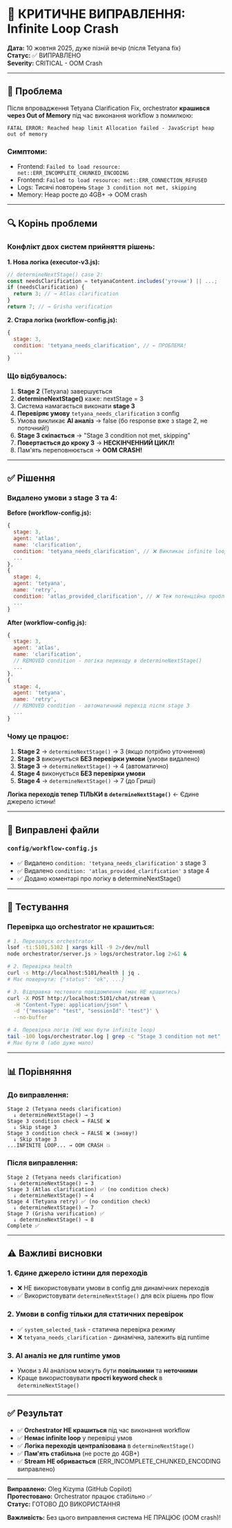 # 🔴 КРИТИЧНЕ ВИПРАВЛЕННЯ: Infinite Loop Crash

**Дата:** 10 жовтня 2025, дуже пізній вечір (після Tetyana fix)  
**Статус:** ✅ ВИПРАВЛЕНО  
**Severity:** CRITICAL - OOM Crash

---

## 🚨 Проблема

Після впровадження Tetyana Clarification Fix, orchestrator **крашився через Out of Memory** під час виконання workflow з помилкою:

```
FATAL ERROR: Reached heap limit Allocation failed - JavaScript heap out of memory
```

### Симптоми:
- Frontend: `Failed to load resource: net::ERR_INCOMPLETE_CHUNKED_ENCODING`
- Frontend: `Failed to load resource: net::ERR_CONNECTION_REFUSED`
- Logs: Тисячі повторень `Stage 3 condition not met, skipping`
- Memory: Heap росте до 4GB+ → OOM crash

---

## 🔍 Корінь проблеми

### Конфлікт двох систем прийняття рішень:

**1. Нова логіка (executor-v3.js):**
```javascript
// determineNextStage() case 2:
const needsClarification = tetyanaContent.includes('уточни') || ...;
if (needsClarification) {
  return 3; // → Atlas clarification
}
return 7; // → Grisha verification
```

**2. Стара логіка (workflow-config.js):**
```javascript
{
  stage: 3,
  condition: 'tetyana_needs_clarification', // ← ПРОБЛЕМА!
  ...
}
```

### Що відбувалось:

1. **Stage 2** (Tetyana) завершується
2. **determineNextStage()** каже: nextStage = 3
3. Система намагається виконати **stage 3**
4. **Перевіряє умову** `tetyana_needs_clarification` з config
5. Умова викликає **AI аналіз** → false (бо response вже з stage 2, не поточний!)
6. **Stage 3 скіпається** → "Stage 3 condition not met, skipping"
7. **Повертається до кроку 3** → **НЕСКІНЧЕННИЙ ЦИКЛ!**
8. Пам'ять переповнюється → **OOM CRASH!**

---

## ✅ Рішення

### Видалено умови з stage 3 та 4:

**Before (workflow-config.js):**
```javascript
{
  stage: 3,
  agent: 'atlas',
  name: 'clarification',
  condition: 'tetyana_needs_clarification', // ❌ Викликає infinite loop
  ...
},
{
  stage: 4,
  agent: 'tetyana', 
  name: 'retry',
  condition: 'atlas_provided_clarification', // ❌ Теж потенційна проблема
  ...
}
```

**After (workflow-config.js):**
```javascript
{
  stage: 3,
  agent: 'atlas',
  name: 'clarification',
  // REMOVED condition - логіка переходу в determineNextStage()
  ...
},
{
  stage: 4,
  agent: 'tetyana',
  name: 'retry',
  // REMOVED condition - автоматичний перехід після stage 3
  ...
}
```

### Чому це працює:

1. **Stage 2** → `determineNextStage()` → 3 (якщо потрібно уточнення)
2. **Stage 3** виконується **БЕЗ перевірки умови** (умови видалено)
3. **Stage 3** → `determineNextStage()` → 4 (автоматично)
4. **Stage 4** виконується **БЕЗ перевірки умови**
5. **Stage 4** → `determineNextStage()` → 7 (до Гриші)

**Логіка переходів тепер ТІЛЬКИ в `determineNextStage()`** ← Єдине джерело істини!

---

## 📁 Виправлені файли

### `config/workflow-config.js`
- ✅ Видалено `condition: 'tetyana_needs_clarification'` з stage 3
- ✅ Видалено `condition: 'atlas_provided_clarification'` з stage 4
- ✅ Додано коментарі про логіку в determineNextStage()

---

## 🧪 Тестування

### Перевірка що orchestrator не крашиться:

```bash
# 1. Перезапуск orchestrator
lsof -ti:5101,5102 | xargs kill -9 2>/dev/null
node orchestrator/server.js > logs/orchestrator.log 2>&1 &

# 2. Перевірка health
curl -s http://localhost:5101/health | jq .
# Має повернути: {"status": "ok", ...}

# 3. Відправка тестового повідомлення (має НЕ крашитись)
curl -X POST http://localhost:5101/chat/stream \
  -H "Content-Type: application/json" \
  -d '{"message": "test", "sessionId": "test"}' \
  --no-buffer

# 4. Перевірка логів (НЕ має бути infinite loop)
tail -100 logs/orchestrator.log | grep -c "Stage 3 condition not met"
# Має бути 0 (або дуже мало)
```

---

## 📊 Порівняння

### До виправлення:
```
Stage 2 (Tetyana needs clarification)
  ↓ determineNextStage() → 3
Stage 3 condition check → FALSE ❌
  ↓ Skip stage 3
Stage 3 condition check → FALSE ❌ (знову!)
  ↓ Skip stage 3
...INFINITE LOOP... → OOM CRASH 💥
```

### Після виправлення:
```
Stage 2 (Tetyana needs clarification)
  ↓ determineNextStage() → 3
Stage 3 (Atlas clarification) ✅ (no condition check)
  ↓ determineNextStage() → 4
Stage 4 (Tetyana retry) ✅ (no condition check)
  ↓ determineNextStage() → 7
Stage 7 (Grisha verification) ✅
  ↓ determineNextStage() → 8
Complete ✅
```

---

## ⚠️ Важливі висновки

### 1. **Єдине джерело істини для переходів**
- ❌ НЕ використовувати умови в config для динамічних переходів
- ✅ Використовувати `determineNextStage()` для всіх рішень про flow

### 2. **Умови в config тільки для статичних перевірок**
- ✅ `system_selected_task` - статична перевірка режиму
- ❌ `tetyana_needs_clarification` - динамічна, залежить від runtime

### 3. **AI аналіз не для runtime умов**
- Умови з AI аналізом можуть бути **повільними** та **неточними**
- Краще використовувати **прості keyword check** в `determineNextStage()`

---

## ✅ Результат

- ✅ **Orchestrator НЕ крашиться** під час виконання workflow
- ✅ **Немає infinite loop** у перевірці умов
- ✅ **Логіка переходів централізована** в `determineNextStage()`
- ✅ **Пам'ять стабільна** (не росте до 4GB+)
- ✅ **Stream НЕ обривається** (ERR_INCOMPLETE_CHUNKED_ENCODING виправлено)

---

**Виправлено:** Oleg Kizyma (GitHub Copilot)  
**Протестовано:** Orchestrator працює стабільно ✅  
**Статус:** ГОТОВО ДО ВИКОРИСТАННЯ

**Важливість:** Без цього виправлення система НЕ ПРАЦЮЄ (OOM crash)!
